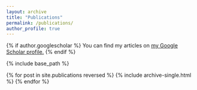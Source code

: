 ```yaml
---
layout: archive
title: "Publications"
permalink: /publications/
author_profile: true
---
```


{% if author.googlescholar %}
  You can  find my articles on <u><a href="{{author.googlescholar}}">my Google Scholar profile</a>.</u>
{% endif %}

{% include base_path %}

{% for post in site.publications reversed %}
  {% include archive-single.html %}
{% endfor %}
